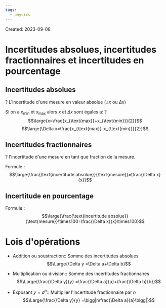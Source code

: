 ```yaml
---
tags:
  - physics
---
```

Created: 2023-09-08

# Incertitudes absolues, incertitudes fractionnaires et incertitudes en pourcentage
## Incertitudes absolues
?
L'incertitude d'une mesure en valeur absolue ($\pm x\text{ ou }\Delta x$)
<!--SR:!2023-10-10,19,250-->

Si on a $x_{\text{min}}$ et $x_{\text{max}}$ alors $x$ et $\Delta x$ sont égales a:
?
$$\large{x=\frac{x_{\text{max}}+x_{\text{min}}}{2}}$$
$$\large{\Delta x=\frac{x_{\text{max}}-x_{\text{min}}}{2}}$$
<!--SR:!2023-10-19,26,250-->

## Incertitudes fractionnaires
?
l'incertitude d'une mesure en tant que fraction de la mesure.
<!--SR:!2023-10-04,14,230-->

Formule::$$\large{\frac{\text{incertitude absolue}}{\text{mesure}}=\frac{\Delta x}{x}}$$
<!--SR:!2023-10-06,16,230-->

## Incertitude en pourcentage
Formule::$$\large{\frac{\text{incertitude absolue}}{\text{mesure}}\times100=\frac{\Delta x}{x}\times100}$$
<!--SR:!2023-10-09,18,250-->

# Lois d'opérations
- Addition ou soustraction:: Somme des incertitudes absolues $$\Large{\Delta y =\Delta a+\Delta b}$$
<!--SR:!2023-10-12,20,250-->
- Multiplication ou division:: Somme des incertitudes fractionnaires $$\Large{\frac{\Delta y}{y} =\frac{\Delta a}{a}+\frac{\Delta b}{b}}$$
<!--SR:!2023-10-15,23,250-->
- Exposant $y=a^{n}$:: Multiplier l'incertitude fractionnaire par $n$ $$\Large{\frac{\Delta y}{y} =\bigg|n\frac{\Delta a}{a}\bigg|}$$
<!--SR:!2023-09-30,11,230-->
